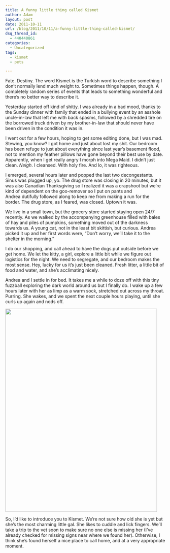 ```yaml
---
title: A funny little thing called Kismet
author: Adam
layout: post
date: 2011-10-11
url: /blog/2011/10/11/a-funny-little-thing-called-kismet/
dsq_thread_id:
  - 440440861
categories:
  - Uncategorized
tags:
  - kismet
  - pets

---
```

Fate. Destiny. The word Kismet is the Turkish word to describe something I don&#8217;t normally lend much weight to. Sometimes things happen, though. A completely random series of events that leads to something wonderful and there&#8217;s no better way to describe it.

Yesterday started off kind of shitty. I was already in a bad mood, thanks to the Sunday dinner with family that ended in a bullying event by an asshole uncle-in-law that left me with back spasms, followed by a shredded tire on the borrowed truck driven by my brother-in-law that should never have been driven in the condition it was in.

I went out for a few hours, hoping to get some editing done, but I was mad. Stewing, you know? I got home and just about lost my shit. Our bedroom has been refuge to just about everything since last year&#8217;s basement flood, not to mention my feather pillows have gone beyond their best use by date. Apparently, when I get really angry I morph into Mega Maid. I didn&#8217;t just clean. _Neigh_. I cleansed. With holy fire. And lo, it was righteous.

I emerged, several hours later and popped the last two decongestants. Sinus was plugged up, yo. The drug store was closing in 20 minutes, but it was also Canadian Thanksgiving so I realized it was a crapshoot but we&#8217;re kind of dependent on the goo-remover so I put on pants and Andrea dutifully followed along to keep me from making a run for the border. The drug store, as I feared, was closed. Uptown it was.

We live in a small town, but the grocery store started staying open 24/7 recently. As we walked by the accompanying greenhouse filled with bales of hay and piles of pumpkins, something moved out of the darkness towards us. A young cat, not in the least bit skittish, but curious. Andrea picked it up and her first words were, &#8220;Don&#8217;t worry, we&#8217;ll take it to the shelter in the morning.&#8221;

I do our shopping, and call ahead to have the dogs put outside before we get home. We let the kitty, a girl, explore a little bit while we figure out logistics for the night. We need to segregate, and our bedroom makes the most sense. Hey, lucky for us it&#8217;s just been cleaned. Fresh litter, a little bit of food and water, and she&#8217;s acclimating nicely.

Andrea and I settle in for bed. It takes me a while to doze off with this tiny fuzzball exploring the dark world around us but I finally do. I wake up a few hours later with her as limp as a warm sock, stretched out across my throat. Purring. She wakes, and we spent the next couple hours playing, until she curls up again and nods off.

[<img class="aligncenter size-full wp-image-606" title="Kismet" src="http://www.adamisrael.com/wp-content/uploads/2011/10/421289530.jpg" alt="" width="478" height="640" srcset="//www.adamisrael.com/wp-content/uploads/2011/10/421289530-224x300.jpg 224w, //www.adamisrael.com/wp-content/uploads/2011/10/421289530.jpg 478w" sizes="(max-width: 478px) 100vw, 478px" />](1)

So, I&#8217;d like to introduce you to Kismet. We&#8217;re not sure how old she is yet but she&#8217;s the most charming little gal. She likes to cuddle and lick fingers. We&#8217;ll take a trip to the vet soon to make sure no one else is missing her (I&#8217;ve already checked for missing signs near where we found her). Otherwise, I think she&#8217;s found herself a nice place to call home, and at a very appropriate moment.

 [1]: http://www.adamisrael.com/wp-content/uploads/2011/10/421289530.jpg
